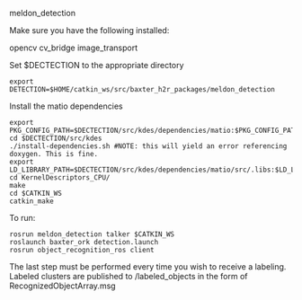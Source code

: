 meldon_detection


Make sure you have the following installed:

opencv
cv_bridge
image_transport

Set $DECTECTION to the appropriate directory 
```
export DETECTION=$HOME/catkin_ws/src/baxter_h2r_packages/meldon_detection
```

Install the matio dependencies
```
export PKG_CONFIG_PATH=$DECTECTION/src/kdes/dependencies/matio:$PKG_CONFIG_PATH
cd $DECTECTION/src/kdes
./install-dependencies.sh #NOTE: this will yield an error referencing doxygen. This is fine.
export LD_LIBRARY_PATH=$DECTECTION/src/kdes/dependencies/matio/src/.libs:$LD_LIBRARY_PATH
cd KernelDescriptors_CPU/
make
cd $CATKIN_WS
catkin_make
```

<Everything should now be built>
 
To run:

```
rosrun meldon_detection talker $CATKIN_WS
roslaunch baxter_ork detection.launch
rosrun object_recognition_ros client
```

The last step must be performed every time you wish to receive a labeling.
Labeled clusters are published to /labeled_objects in the form of RecognizedObjectArray.msg
